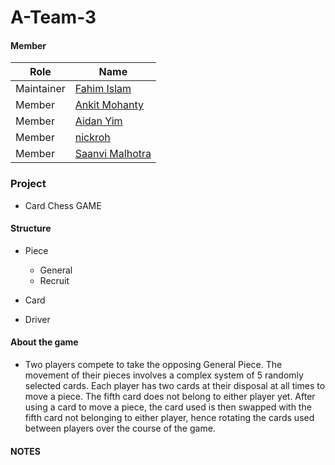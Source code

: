 # A-Team-3

#### Member

| Role       | Name                                            |
| ---------- | ----------------------------------------------- |
| Maintainer | [Fahim Islam](https://github.com/FahimIslam731) |
| Member     | [Ankit Mohanty](https://github.com/amohanty03)  |
| Member     | [Aidan Yim](https://github.com/DaCooGa)         |
| Member     | [nickroh](https://github.com/nickroh)           |
| Member     | [Saanvi Malhotra](https://github.com/malhotrasaanvi)|

### Project

* Card Chess GAME



#### Structure

* Piece
  * General
  * Recruit
* Card

* Driver

#### About the game

* Two players compete to take the opposing General Piece. The movement of their pieces involves a complex system of 5 randomly selected cards. Each player has two cards at their disposal at all times to move a piece. The fifth card does not belong to either player yet. After using a card to move a piece, the card used is then swapped with the fifth card not belonging to either player, hence rotating the cards used between players over the course of the game.


#### NOTES
